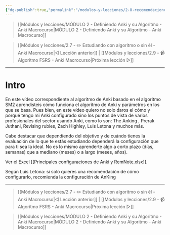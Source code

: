 ```yaml
---
{"dg-publish":true,"permalink":"/modulos-y-lecciones/2-8-recomendaciones-para-ajustar-el-algoritmo-anki-macrocurso/","noteIcon":"","updated":"2024-05-15T22:20:32.035+02:00"}
---
```



> [[Módulos y lecciones/MÓDULO 2 - Definiendo Anki y su Algoritmo - Anki Macrocurso\|MÓDULO 2 - Definiendo Anki y su Algoritmo - Anki Macrocurso]]

> [[Módulos y lecciones/2.7 - ✏️ Estudiando con algoritmo o sin él - Anki Macrocurso\|◁ Lección anterior]] | [[Módulos y lecciones/2.9 - 📹 Algoritmo FSRS - Anki Macrocurso\|Próxima lección ▷]]

---

# Intro
En este vídeo correspondiente al algoritmo de Anki basado en el algoritmo SM2 aprendisteis cómo funciona el algoritmo de Anki y parámetros en los que se basa. Pues bien, en este vídeo quiero no solo daros el cómo y porqué tengo mi Anki configurado sino los puntos de vista de varios profesionales del sector usando Anki, como lo son: The Anking , Prerak Juthani, Revising rubies, Zach Highley, Luis Letona y muchos más.

Cabe destacar que dependiendo del objetivo y de cuándo tienes la evaluación de lo que te estás estudiando dependerá la configuración que para ti sea la ideal. No es lo mismo aprenderte algo a corto plazo (días, semanas) que a mediano (meses) o a largo (meses, años).

Ver el Excel [[Principales configuraciones de Anki y RemNote.xlsx]].

Según Luis Letona: si solo quieres una recomendación de cómo configurarlo, recomienda la configuración de AnKing

---

> [[Módulos y lecciones/2.7 - ✏️ Estudiando con algoritmo o sin él - Anki Macrocurso\|◁ Lección anterior]] | [[Módulos y lecciones/2.9 - 📹 Algoritmo FSRS - Anki Macrocurso\|Próxima lección ▷]]

> [[Módulos y lecciones/MÓDULO 2 - Definiendo Anki y su Algoritmo - Anki Macrocurso\|MÓDULO 2 - Definiendo Anki y su Algoritmo - Anki Macrocurso]]